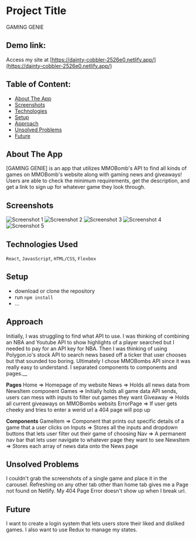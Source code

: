 # Project Title
GAMING GENIE

## Demo link:
Access my site at [https://dainty-cobbler-2526e0.netlify.app/](https://dainty-cobbler-2526e0.netlify.app/)

## Table of Content:

- [About The App](#about-the-app)
- [Screenshots](#screenshots)
- [Technologies](#technologies)
- [Setup](#setup)
- [Approach](#approach)
- [Unsolved Problems](#unsolved)
- [Future](#future)

## About The App
[GAMING GENIE] is an app that utilizes MMOBomb's API to find all kinds of games on MMOBomb's website along with gaming news and giveaways! Users are able to check the minimum requirements, get the description, and get a link to sign up for whatever game they look through.

## Screenshots

![Screenshot 1](https://i.imgur.com/NPKSAIW.png)
![Screenshot 2](https://i.imgur.com/bPmZaRv.png)
![Screenshot 3](https://i.imgur.com/cQtBel0.png)
![Screenshot 4](https://i.imgur.com/j9jO7dw.png)
![Screenshot 5](https://i.imgur.com/YbV97Z4.png)


## Technologies Used
`React`, `JavasScript`, `HTML/CSS`, `Flexbox`

## Setup
- download or clone the repository
- run `npm install`
- ...

## Approach
Initially, I was struggling to find what API to use. I was thinking of combining an NBA and Youtube API to show highlights of a player searched but I needed to pay for an API key for NBA. Then I was thinking of using Polygon.io's stock API to search news based off a ticker that user chooses but that sounded too boring. Ultimately I chose MMOBombs API since it was really easy to understand. I separated components to components and pages.__

**Pages**
Home => Homepage of my website
News => Holds all news data from NewsItem component
Games => Initially holds all game data API sends, users can mess with inputs to filter out games they want
Giveaway => Holds all current giveaways on MMOBombs websits
ErrorPage => If user gets cheeky and tries to enter a werid url a 404 page will pop up

**Components**
GameItem => Component that prints out specific details of a game that a user clicks on
Inputs => Stores all the inputs and dropdown buttons that lets user filter out their game of choosing
Nav => A permanent nav bar that lets user navigate to whatever page they want to see
NewsItem => Stores each array of news data onto the News page

## Unsolved Problems
I couldn't grab the screenshots of a single game and place it in the carousel.
Refreshing on any other tab other than home tab gives me a Page not found on Netlify.
My 404 Page Error doesn't show up when I break url.

## Future
I want to create a login system that lets users store their liked and disliked games. I also want to use Redux to manage my states.

